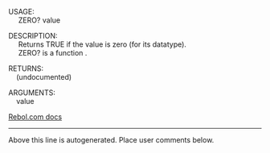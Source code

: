 USAGE:  
&nbsp;&nbsp;&nbsp;&nbsp;&nbsp;ZERO?&nbsp;value&nbsp;  
  
DESCRIPTION:  
&nbsp;&nbsp;&nbsp;&nbsp;&nbsp;Returns&nbsp;TRUE&nbsp;if&nbsp;the&nbsp;value&nbsp;is&nbsp;zero&nbsp;(for&nbsp;its&nbsp;datatype).  
&nbsp;&nbsp;&nbsp;&nbsp;&nbsp;ZERO?&nbsp;is&nbsp;a&nbsp;function&nbsp;.  
  
RETURNS:  
&nbsp;&nbsp;&nbsp;&nbsp;(undocumented)  
  
ARGUMENTS:  
&nbsp;&nbsp;&nbsp;&nbsp;value  

[Rebol.com docs](http://www.rebol.com/r3/docs/functions/zero-q.html)
___
Above this line is autogenerated. Place user comments below.